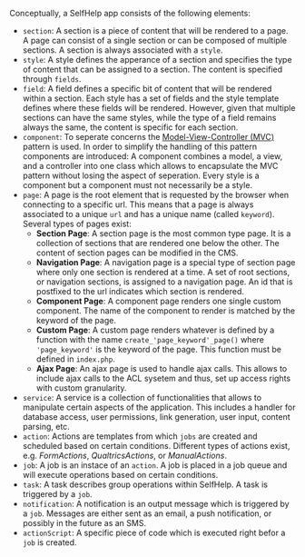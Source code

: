 Conceptually, a SelfHelp app consists of the following elements:

- `section`: A section is a piece of content that will be rendered to a page. A page can consist of a single section or can be composed of multiple sections. A section is always associated with a `style`.
- `style`: A style defines the apperance of a section and specifies the type of content that can be assigned to a section. The content is specified through `fields`.
- `field`: A field defines a specific bit of content that will be rendered within a section. Each style has a set of fields and the style template defines where these fields will be rendered. However, given that multiple sections can have the same styles, while the type of a field remains always the same, the content is specific for each section.
- `component`: To seperate concerns the [Model-View-Controller (MVC)](https://en.wikipedia.org/wiki/Model%E2%80%93view%E2%80%93controller) pattern is used. In order to simplify the handling of this pattern components are introduced: A component combines a model, a view, and a controller into one class which allows to encapsulate the MVC pattern without losing the aspect of seperation. Every style is a component but a component must not necessarily be a style.
- `page`: A page is the root element that is requested by the browser when connecting to a specific url. This means that a page is always associated to a unique `url` and has a unique name (called `keyword`).
Several types of pages exist:
  - **Section Page**: A section page is the most common type page. It is a collection of sections that are rendered one below the other.
The content of section pages can be modified in the CMS.
  - **Navigation Page**: A navigation page is a special type of section page where only one section is rendered at a time.
A set of root sections, or navigation sections, is assigned to a navigation page.
An id that is postfixed to the url indicates which section is rendered.
  - **Component Page**: A component page renders one single custom component.
The name of the component to render is matched by the keyword of the page.
  - **Custom Page**: A custom page renders whatever is defined by a function with the name `create_'page_keyword'_page()` where `'page_keyword'` is the keyword of the page. This function must be defined in `index.php`.
  - **Ajax Page**: An ajax page is used to handle ajax calls. This allows to include ajax calls to the ACL sysetem and thus, set up access rights with custom granularity.
- `service`: A service is a collection of functionalities that allows to manipulate certain aspects of the application. This includes a handler for database access, user permissions, link generation, user input, content parsing, etc.
- `action`: Actions are templates from which `jobs` are created and scheduled based on certain conditions. Different types of actions exist, e.g. *FormActions*, *QualtricsActions*, or *ManualActions*.
- `job`: A job is an instace of an `action`. A job is placed in a job queue and will execute operations based on certain conditions.
- `task`: A task describes group operations within SelfHelp. A task is triggered by a `job`.
- `notification`: A notification is an output message which is triggered by a `job`. Messages are either sent as an email, a push notification, or possibly in the future as an SMS.
- `actionScript`: A specific piece of code which is executed right befor a `job` is created.
